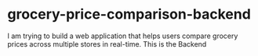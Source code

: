 # grocery-price-comparison-backend
I am trying to build a web application that helps users compare grocery prices across multiple stores in real-time.
This is the Backend

